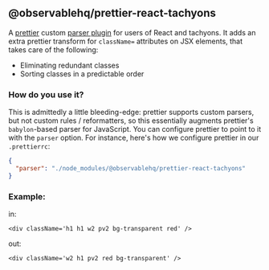 ## @observablehq/prettier-react-tachyons

A [prettier](https://prettier.io/) custom [parser plugin](https://prettier.io/docs/en/api.html#custom-parser-api)
for users of React and tachyons. It adds an extra prettier transform for `className=`
attributes on JSX elements, that takes care of the following:

- Eliminating redundant classes
- Sorting classes in a predictable order

### How do you use it?

This is admittedly a little bleeding-edge: prettier supports custom parsers,
but not custom rules / reformatters, so this essentially augments prettier's
`babylon`-based parser for JavaScript. You can configure prettier to point to it
with the `parser` option. For instance, here's how we configure prettier in our
`.prettierrc`:

```json
{
  "parser": "./node_modules/@observablehq/prettier-react-tachyons"
}
```

### Example:

in:

    <div className='h1 h1 w2 pv2 bg-transparent red' />

out:

    <div className='w2 h1 pv2 red bg-transparent' />
